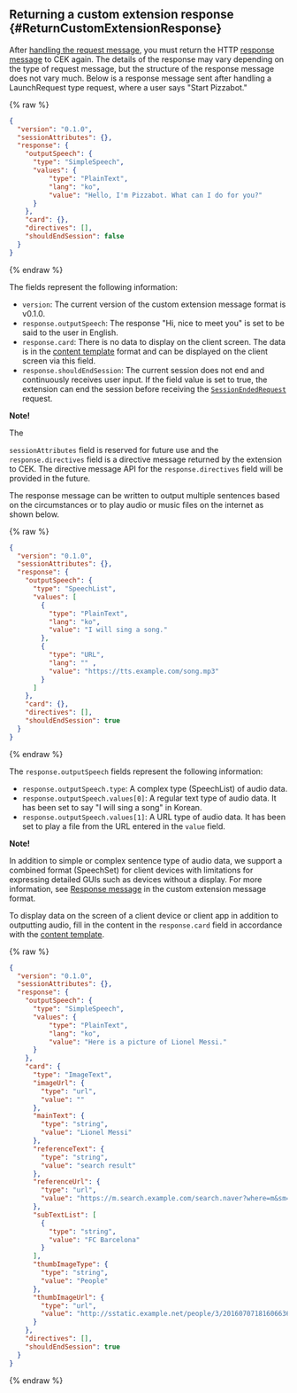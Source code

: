 ## Returning a custom extension response {#ReturnCustomExtensionResponse}
After [handling the request message](#HandleCustomExtensionRequest), you must return the HTTP [response message](/CEK/References/CEK_API.md#CustomExtResponseMessage) to CEK again. The details of the response may vary depending on the type of request message, but the structure of the response message does not vary much. Below is a response message sent after handling a LaunchRequest type request, where a user says "Start Pizzabot."

{% raw %}
```json
{
  "version": "0.1.0",
  "sessionAttributes": {},
  "response": {
    "outputSpeech": {
      "type": "SimpleSpeech",
      "values": {
          "type": "PlainText",
          "lang": "ko",
          "value": "Hello, I'm Pizzabot. What can I do for you?"
      }
    },
    "card": {},
    "directives": [],
    "shouldEndSession": false
  }
}
```
{% endraw %}

The fields represent the following information:

* `version`: The current version of the custom extension message format is v0.1.0.
* `response.outputSpeech`: The response "Hi, nice to meet you" is set to be said to the user in English.
* `response.card`: There is no data to display on the client screen. The data is in the [content template](/CIC/References/Content_Templates.md) format and can be displayed on the client screen via this field.
* `response.shouldEndSession`: The current session does not end and continuously receives user input. If the field value is set to true, the extension can end the session before receiving the [`SessionEndedRequest`](#HandleSessionEndedRequest) request.

<div class="note">
  <p><strong>Note!</strong></p>
  The <p><code>sessionAttributes</code> field is reserved for future use and the <code>response.directives</code> field is a directive message returned by the extension to CEK. The directive message API for the <code>response.directives</code> field will be provided in the future.</p>
</div>

The response message can be written to output multiple sentences based on the circumstances or to play audio or music files on the internet as shown below.

{% raw %}
```json
{
  "version": "0.1.0",
  "sessionAttributes": {},
  "response": {
    "outputSpeech": {
      "type": "SpeechList",
      "values": [
        {
          "type": "PlainText",
          "lang": "ko",
          "value": "I will sing a song."
        },
        {
          "type": "URL",
          "lang": "" ,
          "value": "https://tts.example.com/song.mp3"
        }
      ]
    },
    "card": {},
    "directives": [],
    "shouldEndSession": true
  }
}
```
{% endraw %}

The `response.outputSpeech` fields represent the following information:

* `response.outputSpeech.type`: A complex type (SpeechList) of audio data.
* `response.outputSpeech.values[0]`: A regular text type of audio data. It has been set to say "I will sing a song" in Korean.
* `response.outputSpeech.values[1]`: A URL type of audio data. It has been set to play a file from the URL entered in the `value` field.

<div class="note">
  <p><strong>Note!</strong></p>
  <p>In addition to simple or complex sentence type of audio data, we support a combined format (SpeechSet) for client devices with limitations for expressing detailed GUIs such as devices without a display. For more information, see <a href="/CEK/References/CEK_API.md#CustomExtResponseMessage">Response message</a> in the custom extension message format.</p>
</div>

To display data on the screen of a client device or client app in addition to outputting audio, fill in the content in the `response.card` field in accordance with the [content template](/CIC/References/Content_Templates.md).

{% raw %}
```json
{
  "version": "0.1.0",
  "sessionAttributes": {},
  "response": {
    "outputSpeech": {
      "type": "SimpleSpeech",
      "values": {
          "type": "PlainText",
          "lang": "ko",
          "value": "Here is a picture of Lionel Messi."
      }
    },
    "card": {
      "type": "ImageText",
      "imageUrl": {
        "type": "url",
        "value": ""
      },
      "mainText": {
        "type": "string",
        "value": "Lionel Messi"
      },
      "referenceText": {
        "type": "string",
        "value": "search result"
      },
      "referenceUrl": {
        "type": "url",
        "value": "https://m.search.example.com/search.naver?where=m&sm=mob_lic&query=%eb%a6%ac%ec%98%a4%eb%84%ac+%eb%a9%94%ec%8b%9c+%ec%86%8c%ec%86%8d%ed%8c%80"
      },
      "subTextList": [
        {
          "type": "string",
          "value": "FC Barcelona"
        }
      ],
      "thumbImageType": {
        "type": "string",
        "value": "People"
      },
      "thumbImageUrl": {
        "type": "url",
        "value": "http://sstatic.example.net/people/3/201607071816066361.jpg"
      }
    },
    "directives": [],
    "shouldEndSession": true
  }
}
```
{% endraw %}

